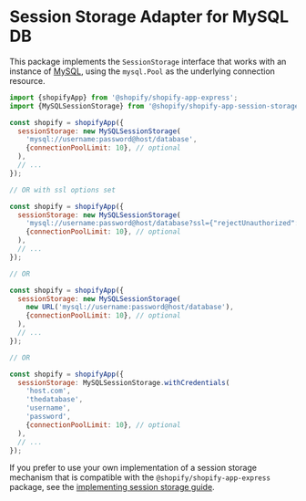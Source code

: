 # Session Storage Adapter for MySQL DB

This package implements the `SessionStorage` interface that works with an instance of [MySQL](https://www.mysql.com), using the `mysql.Pool` as the underlying connection resource.

```js
import {shopifyApp} from '@shopify/shopify-app-express';
import {MySQLSessionStorage} from '@shopify/shopify-app-session-storage-mysql';

const shopify = shopifyApp({
  sessionStorage: new MySQLSessionStorage(
    'mysql://username:password@host/database',
    {connectionPoolLimit: 10}, // optional
  ),
  // ...
});

// OR with ssl options set

const shopify = shopifyApp({
  sessionStorage: new MySQLSessionStorage(
    'mysql://username:password@host/database?ssl={"rejectUnauthorized":true}',
    {connectionPoolLimit: 10}, // optional
  ),
  // ...
});

// OR

const shopify = shopifyApp({
  sessionStorage: new MySQLSessionStorage(
    new URL('mysql://username:password@host/database'),
    {connectionPoolLimit: 10}, // optional
  ),
  // ...
});

// OR

const shopify = shopifyApp({
  sessionStorage: MySQLSessionStorage.withCredentials(
    'host.com',
    'thedatabase',
    'username',
    'password',
    {connectionPoolLimit: 10}, // optional
  ),
  // ...
});
```

If you prefer to use your own implementation of a session storage mechanism that is compatible with the `@shopify/shopify-app-express` package, see the [implementing session storage guide](https://github.com/Shopify/shopify-app-js/blob/main/packages/shopify-app-session-storage/implementing-session-storage.md).
